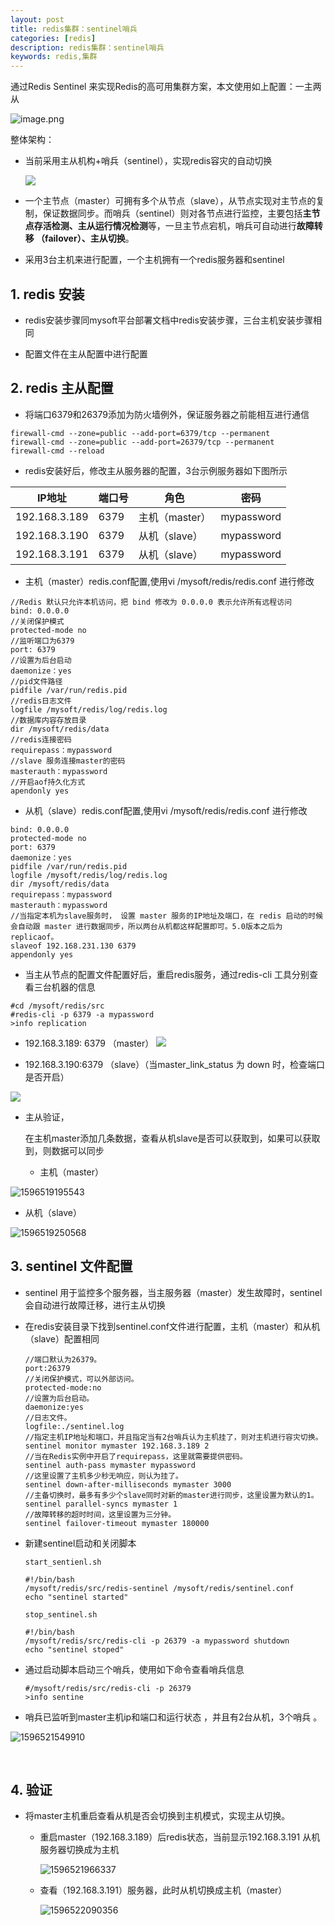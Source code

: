 ```yaml
---
layout: post
title: redis集群：sentinel哨兵
categories: [redis]
description: redis集群：sentinel哨兵
keywords: redis,集群
---
```


通过Redis Sentinel 来实现Redis的高可用集群方案，本文使用如上配置：一主两从

![image.png](http://beangogo.cn/assets/images/artcles/2021-2-9-redis集群--sentinel哨兵.assets/1595224812819-af458051-28cc-41f9-a8b0-54aadad0ed39.png)

整体架构：

- 当前采用主从机构+哨兵（sentinel），实现redis容灾的自动切换

  ![](http://beangogo.cn/assets/images/artcles/2021-2-9-redis集群--sentinel哨兵.assets/sentinel.jpeg)

-  一个主节点（master）可拥有多个从节点（slave），从节点实现对主节点的复制，保证数据同步。而哨兵（sentinel）则对各节点进行监控，主要包括**主节点存活检测、主从运行情况检测**等，一旦主节点宕机，哨兵可自动进行**故障转移 （failover）、主从切换**。 
- 采用3台主机来进行配置，一个主机拥有一个redis服务器和sentinel

## 1. redis  安装

- redis安装步骤同mysoft平台部署文档中redis安装步骤，三台主机安装步骤相同

- 配置文件在主从配置中进行配置

## 2. redis 主从配置

- 将端口6379和26379添加为防火墙例外，保证服务器之前能相互进行通信

~~~
firewall-cmd --zone=public --add-port=6379/tcp --permanent
firewall-cmd --zone=public --add-port=26379/tcp --permanent
firewall-cmd --reload
~~~



- redis安装好后，修改主从服务器的配置，3台示例服务器如下图所示

| IP地址        | 端口号 | 角色           | 密码         |
| ------------- | ------ | -------------- | ------------ |
| 192.168.3.189 | 6379   | 主机（master） | mypassword |
| 192.168.3.190 | 6379   | 从机（slave）  | mypassword |
| 192.168.3.191 | 6379   | 从机（slave）  | mypassword |

- 主机（master）redis.conf配置,使用vi /mysoft/redis/redis.conf 进行修改

~~~
//Redis 默认只允许本机访问，把 bind 修改为 0.0.0.0 表示允许所有远程访问
bind: 0.0.0.0
//关闭保护模式
protected-mode no
//监听端口为6379 
port: 6379
//设置为后台启动
daemonize：yes
//pid文件路径
pidfile /var/run/redis.pid
//redis日志文件
logfile /mysoft/redis/log/redis.log
//数据库内容存放目录
dir /mysoft/redis/data
//redis连接密码
requirepass：mypassword
//slave 服务连接master的密码
masterauth：mypassword
//开启aof持久化方式
apendonly yes
~~~
- 从机（slave）redis.conf配置,使用vi /mysoft/redis/redis.conf 进行修改

~~~
bind: 0.0.0.0
protected-mode no
port: 6379
daemonize：yes
pidfile /var/run/redis.pid
logfile /mysoft/redis/log/redis.log
dir /mysoft/redis/data
requirepass：mypassword
masterauth：mypassword
//当指定本机为slave服务时， 设置 master 服务的IP地址及端口，在 redis 启动的时候会自动跟 master 进行数据同步，所以两台从机都这样配置即可。5.0版本之后为replicaof。
slaveof 192.168.231.130 6379 
appendonly yes
~~~

- 当主从节点的配置文件配置好后，重启redis服务，通过redis-cli 工具分别查看三台机器的信息

~~~
#cd /mysoft/redis/src
#redis-cli -p 6379 -a mypassword
>info replication
~~~

- 192.168.3.189: 6379 （master）
![](http://beangogo.cn/assets/images/artcles/2021-2-9-redis集群--sentinel哨兵.assets/1596518761606.png)

- 192.168.3.190:6379 （slave）（当master_link_status 为 down 时，检查端口是否开启）

![](http://beangogo.cn/assets/images/artcles/2021-2-9-redis集群--sentinel哨兵.assets/1596518870312.png)

- 主从验证，

  在主机master添加几条数据，查看从机slave是否可以获取到，如果可以获取到，则数据可以同步

  - 主机（master）

![1596519195543](http://beangogo.cn/assets/images/artcles/2021-2-9-redis集群--sentinel哨兵.assets/1596519195543.png)

  - 从机（slave）

![1596519250568](http://beangogo.cn/assets/images/artcles/2021-2-9-redis集群--sentinel哨兵.assets/1596519250568.png)

## 3. sentinel 文件配置

- sentinel 用于监控多个服务器，当主服务器（master）发生故障时，sentinel会自动进行故障迁移，进行主从切换

- 在redis安装目录下找到sentinel.conf文件进行配置，主机（master）和从机（slave）配置相同

  ~~~shell
  //端口默认为26379。
  port:26379
  //关闭保护模式，可以外部访问。
  protected-mode:no
  //设置为后台启动。
  daemonize:yes
  //日志文件。
  logfile:./sentinel.log
  //指定主机IP地址和端口，并且指定当有2台哨兵认为主机挂了，则对主机进行容灾切换。
  sentinel monitor mymaster 192.168.3.189 2
  //当在Redis实例中开启了requirepass，这里就需要提供密码。
  sentinel auth-pass mymaster mypassword
  //这里设置了主机多少秒无响应，则认为挂了。
  sentinel down-after-milliseconds mymaster 3000
  //主备切换时，最多有多少个slave同时对新的master进行同步，这里设置为默认的1。
  sentinel parallel-syncs mymaster 1
  //故障转移的超时时间，这里设置为三分钟。
  sentinel failover-timeout mymaster 180000
  ~~~

- 新建sentinel启动和关闭脚本

  ~~~shell
  start_sentienl.sh
  
  #!/bin/bash
  /mysoft/redis/src/redis-sentinel /mysoft/redis/sentinel.conf
  echo "sentinel started"
  
  stop_sentinel.sh
  
  #!/bin/bash
  /mysoft/redis/src/redis-cli -p 26379 -a mypassword shutdown
  echo "sentinel stoped"
  ~~~

- 通过启动脚本启动三个哨兵，使用如下命令查看哨兵信息

  ~~~shell
  #/mysoft/redis/src/redis-cli -p 26379
  >info sentine
  ~~~

- 哨兵已监听到master主机ip和端口和运行状态 ，并且有2台从机，3个哨兵 。

![1596521549910](http://beangogo.cn/assets/images/artcles/2021-2-9-redis集群--sentinel哨兵.assets/1596521549910.png)

​		

## 4. 验证

- 将master主机重启查看从机是否会切换到主机模式，实现主从切换。

  - 重启master（192.168.3.189）后redis状态，当前显示192.168.3.191 从机服务器切换成为主机

    ![1596521966337](http://beangogo.cn/assets/images/artcles/2021-2-9-redis集群--sentinel哨兵.assets/1596521966337.png)

  - 查看（192.168.3.191）服务器，此时从机切换成主机（master）

    ![1596522090356](http://beangogo.cn/assets/images/artcles/2021-2-9-redis集群--sentinel哨兵.assets/1596522090356.png)